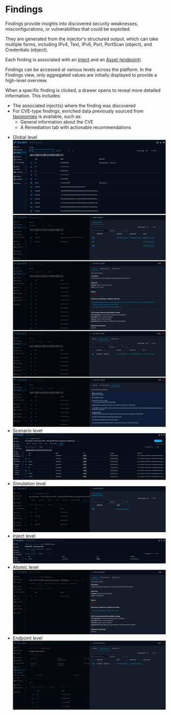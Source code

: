 # Findings

Findings provide insights into discovered security weaknesses, misconfigurations, or vulnerabilities that could be
exploited.

They are generated from the injector's structured output, which can take multiple forms, including IPv4, Text, IPv6,
Port, PortScan (object), and Credentials (object).

Each finding is associated with an [Inject](injects.md) and an [Asset (endpoint)](assets.md).

Findings can be accessed at various levels across the platform. In the Findings view, only aggregated values are
initially displayed to provide a high-level overview.

When a specific finding is clicked, a drawer opens to reveal more detailed information. This includes:
* The associated inject(s) where the finding was discovered
* For CVE-type findings, enriched data previously sourced from [taxonomies](../administration/taxonomies.md) is available, such as:
  - General information about the CVE 
  - A Remediation tab with actionable recommendations 

- Global level
  ![Global](assets/findings-global-view.png)
  ![Non-cve](assets/findings-drawer-non-cve.png)
  ![Cve](assets/findings-drawer-cve-general.png)
  ![Related-injects](assets/findings-drawer-related.png)
  ![Remediation](assets/findings-drawer-remediation.png)
- Scenario level  
  ![Scenario](assets/findings-scenarios-view.png)
- Simulation level  
  ![Simulation](assets/findings-simulation-view.png)
- Inject level   
  ![Inject](assets/findings-inject-view.png)
- Atomic level
  ![Atomic](assets/findings-atomic-view.png)
- Endpoint level   
  ![Endpoint](assets/findings-endpoint-view.png) 


